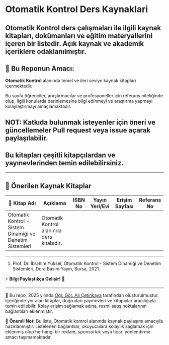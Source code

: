 # Otomatik Kontrol Ders Kaynaklari

## Otomatik Kontrol ders çalışmaları ile ilgili kaynak kitapları, dokümanları ve eğitim materyallerini içeren bir listedir. Açık kaynak ve akademik içeriklere odaklanılmıştır.

## 📌 **Bu Reponun Amacı:**

**Otomatik Kontrol** alanında temel ve ileri seviye kaynak kitapları içermektedir.

Bu sayfa öğrenciler, araştırmacılar ve profesyoneller için referans niteliğinde olup, ilgili konularda derinlemesine bilgi edinmeyi ve araştırma yapmayı kolaylaştırmayı amaçlamaktadır.

## NOT: Katkıda bulunmak isteyenler için öneri ve güncellemeler **Pull request** veya **issue açarak** paylaşılabilir.

## Bu kitapları çeşitli kitapçılardan ve yayınevlerinden temin edilebilirsiniz.

---

## 📖 Önerilen Kaynak Kitaplar

| 📘 Kitap Adı | Açıklama | ISBN No | Yayın Yeri/Evi | Erişim Sayfası | Referans No |
|--------------|---------|------|-----------|------|-|
| Otomatik Kontrol - Sistem Dinamiği ve Denetim Sistemleri | Otomatik Kontrol alanında ders kitabıdır. | 

---

1. Prof. Dr. İbrahim Yüksel, Otomatik Kontrol - Sistem Dinamiği ve Denetim Sistemleri, Dora Basım Yayın, Bursa, 2021.


⚡ **Bilgi Paylaştıkça Gelişir!** 🚀 

---

📌 Bu repo, 2025 yılında [Öğr. Gör. Ali Çetinkaya](https://github.com/acetinkaya) tarafından oluşturulmuştur. İçeriğinde yer alan kitaplar, doğrudan yayınevleri ve kitapçılar aracılığıyla temin edilebilir. Kolay erişim sağlamak adına, resmi satış noktalarının bağlantıları eklenmiştir.

📢 **Önemli Not:** Bu liste, Otomatik kontrol alanında kaynak paylaşımı amacıyla hazırlanmıştır. Listelenen bağlantılar, okuyuculara kolaylık sağlamak için eklenmiş olup herhangi bir reklam, sponsorluk veya ticari yönlendirme amacı taşımamaktadır.
